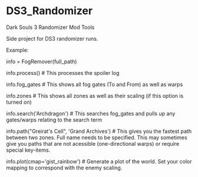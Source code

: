# DS3_Randomizer
Dark Souls 3 Randomizer Mod Tools

Side project for DS3 randomizer runs.

Example:

info = FogRemover(full_path)

info.process() # This processes the spoiler log

info.fog_gates # This shows all fog gates (To and From) as well as warps

info.zones # This shows all zones as well as their scaling (if this option is turned on)

info.search('Archdragon') # This searches fog_gates and pulls up any gates/warps relating to the search term

info.path("Greirat's Cell", 'Grand Archives') # This gives you the fastest path between two zones. Full name needs to be specified. This may sometimes give you paths that are not acessible (one-directional warps) or require special key-items.

info.plot(cmap='gist_rainbow') # Generate a plot of the world. Set your color mapping to correspond with the enemy scaling.

